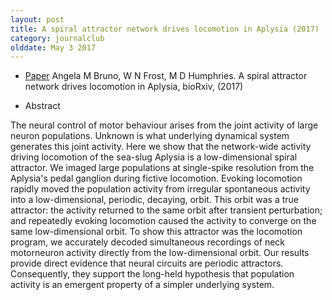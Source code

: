 ```yaml
---
layout: post
title: A spiral attractor network drives locomotion in Aplysia (2017)
category: journalclub
olddate: May 3 2017
---
```


* [Paper](http://biorxiv.org/content/early/2017/01/31/104562) Angela M Bruno, W N Frost, M D Humphries. A spiral attractor network drives locomotion in Aplysia, bioRxiv, (2017)

* Abstract

The neural control of motor behaviour arises from the joint activity of large neuron populations. Unknown is what underlying dynamical system generates this joint activity. Here we show that the network-wide activity driving locomotion of the sea-slug Aplysia is a low-dimensional spiral attractor. We imaged large populations at single-spike resolution from the Aplysia's pedal ganglion during fictive locomotion. Evoking locomotion rapidly moved the population activity from irregular spontaneous activity into a low-dimensional, periodic, decaying, orbit. This orbit was a true attractor: the activity returned to the same orbit after transient perturbation; and repeatedly evoking locomotion caused the activity to converge on the same low-dimensional orbit. To show this attractor was the locomotion program, we accurately decoded simultaneous recordings of neck motorneuron activity directly from the low-dimensional orbit. Our results provide direct evidence that neural circuits are periodic attractors. Consequently, they support the long-held hypothesis that population activity is an emergent property of a simpler underlying system.







